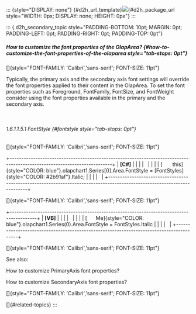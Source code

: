 ::: {style="DISPLAY: none"}
[](ms-xhelp:///?Id=d2h_url_template){#d2h_url_template}![](!package_url!){#d2h_package_url style="WIDTH: 0px; DISPLAY: none; HEIGHT: 0px"}
:::

::: {.d2h_secondary_topic style="PADDING-BOTTOM: 10pt; MARGIN: 0pt; PADDING-LEFT: 0pt; PADDING-RIGHT: 0pt; PADDING-TOP: 0pt"}
##### How to customize the font properties of the OlapArea? {#how-to-customize-the-font-properties-of-the-olaparea style="tab-stops: 0pt"}

[]{style="FONT-FAMILY: 'Calibri','sans-serif'; FONT-SIZE: 11pt"} 

Typically, the primary axis and the secondary axis font settings will override the font properties applied to their content in the OlapArea. To set the font properties such as Foreground, FontFamily, FontSize, and FontWeight consider using the font properties available in the primary and the secondary axis.

 

###### 1.6.1.1.5.1 FontStyle {#fontstyle style="tab-stops: 0pt"}

[]{style="FONT-FAMILY: 'Calibri','sans-serif'; FONT-SIZE: 11pt"} 

+-------------------------------------------------------------------------------------------------------------------------+
| **\[C#\]**                                                                                                              |
|                                                                                                                         |
|                                                                                                                         |
|                                                                                                                         |
| [       this]{style="COLOR: blue"}.olapchart1.Series\[0\].Area.FontStyle = [FontStyles]{style="COLOR: #2b91af"}.Italic; |
|                                                                                                                         |
|                                                                                                                         |
+-------------------------------------------------------------------------------------------------------------------------+

[]{style="FONT-FAMILY: 'Calibri','sans-serif'; FONT-SIZE: 11pt"} 

+-----------------------------------------------------------------------------------------+
| **\[VB\]**                                                                              |
|                                                                                         |
|                                                                                         |
|                                                                                         |
| [      Me]{style="COLOR: blue"}.olapchart1.Series(0).Area.FontStyle = FontStyles.Italic |
|                                                                                         |
|                                                                                         |
+-----------------------------------------------------------------------------------------+

[]{style="FONT-FAMILY: 'Calibri','sans-serif'; FONT-SIZE: 11pt"} 

See also:

How to customize PrimaryAxis font properties?

How to customize SecondaryAxis font properties?

[]{style="FONT-FAMILY: 'Calibri','sans-serif'; FONT-SIZE: 11pt"} 

[]{#related-topics}
:::
